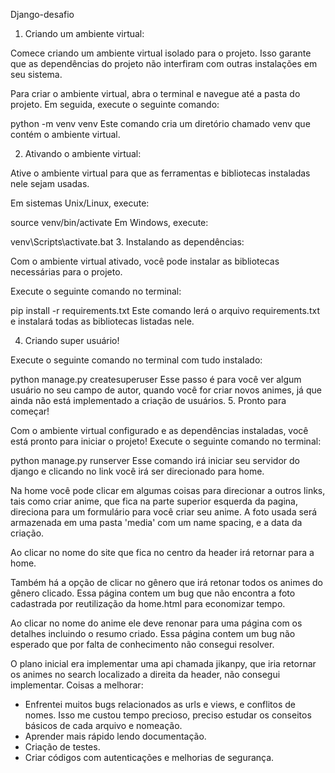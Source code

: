
Django-desafio
1. Criando um ambiente virtual:

Comece criando um ambiente virtual isolado para o projeto. Isso garante que as dependências do projeto não interfiram com outras instalações em seu sistema.

Para criar o ambiente virtual, abra o terminal e navegue até a pasta do projeto. Em seguida, execute o seguinte comando:

python -m venv venv
Este comando cria um diretório chamado venv que contém o ambiente virtual.

2. Ativando o ambiente virtual:

Ative o ambiente virtual para que as ferramentas e bibliotecas instaladas nele sejam usadas.

Em sistemas Unix/Linux, execute:

source venv/bin/activate
Em Windows, execute:

venv\Scripts\activate.bat
3. Instalando as dependências:

Com o ambiente virtual ativado, você pode instalar as bibliotecas necessárias para o projeto.

Execute o seguinte comando no terminal:

pip install -r requirements.txt
Este comando lerá o arquivo requirements.txt e instalará todas as bibliotecas listadas nele.

4. Criando super usuário!

Execute o seguinte comando no terminal com tudo instalado:

python manage.py createsuperuser
Esse passo é para você ver algum usuário no seu campo de autor, quando você for criar novos animes,
já que ainda não está implementado a criação de usuários.
5. Pronto para começar!

Com o ambiente virtual configurado e as dependências instaladas, você está pronto para iniciar o projeto!
Execute o seguinte comando no terminal:

python manage.py runserver
Esse comando irá iniciar seu servidor do django e clicando no link você irá ser direcionado para home.

Na home você pode clicar em algumas coisas para direcionar a outros links, tais como criar anime, 
que fica na parte superior esquerda da pagina, direciona para um formulário para você criar seu anime.
A foto usada será armazenada em uma pasta 'media' com um name spacing, e a data da criação.

Ao clicar no nome do site que fica no centro da header irá retornar para a home.

Também há a opção de clicar no gênero que irá retonar todos os animes do gênero clicado.
Essa página contem um bug que não encontra a foto cadastrada por reutilização da home.html para economizar tempo.

Ao clicar no nome do anime ele deve renonar para uma página com os detalhes incluindo o resumo criado.
Essa página contem um bug não esperado que por falta de conhecimento não consegui resolver.

O plano inicial era implementar uma api chamada jikanpy, que iria retornar os animes no search localizado a direita da header,
não consegui implementar.
Coisas a melhorar:
  * Enfrentei muitos bugs relacionados as urls e views, e conflitos de nomes. Isso me custou tempo precioso, preciso estudar os conseitos básicos de cada arquivo e nomeação.
  * Aprender mais rápido lendo documentação.
  * Criação de testes.
  * Criar códigos com autenticações e melhorias de segurança.
 



